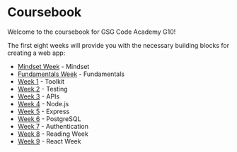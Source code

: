 # Coursebook

Welcome to the coursebook for GSG Code Academy G10!

The first eight weeks will provide you with the necessary building blocks for creating a web app:
* [Mindset Week](mindset-week/README.md) - Mindset
* [Fundamentals Week](fundamental-week/README.md) - Fundamentals
* [Week 1](week-1/README.md) - Toolkit
* [Week 2](week-2/README.md) - Testing
* [Week 3](week-3/README.md) - APIs
* [Week 4](week-4/README.md) - Node.js 
* [Week 5](week-5/README.md) - Express
* [Week 6](week-6/README.md) - PostgreSQL
* [Week 7](week-7/README.md) - Authentication
* [Week 8](week-8/README.md) - Reading Week
* [Week 9](week-9/README.md) - React Week